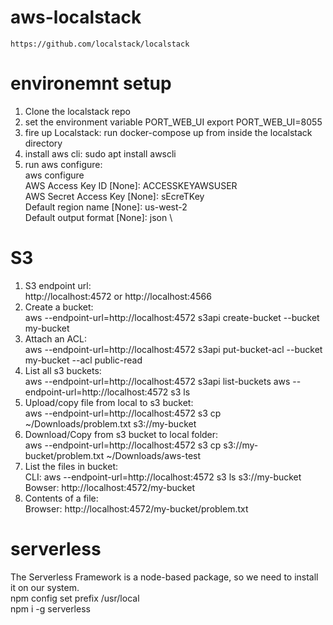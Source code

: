 # aws-localstack
    https://github.com/localstack/localstack

# environemnt setup
1. Clone the localstack repo
2. set the environment variable PORT_WEB_UI
   export PORT_WEB_UI=8055
3. fire up Localstack: run docker-compose up from inside the localstack directory
4. install aws cli: sudo apt install awscli
5. run aws configure: \
    aws configure \
    AWS Access Key ID [None]: ACCESSKEYAWSUSER \
    AWS Secret Access Key [None]: sEcreTKey \
    Default region name [None]: us-west-2 \
    Default output format [None]: json \

# S3
1. S3 endpoint url: \
   http://localhost:4572 or http://localhost:4566
2. Create a bucket: \
    aws --endpoint-url=http://localhost:4572 s3api create-bucket --bucket my-bucket
3. Attach an ACL: \
   aws --endpoint-url=http://localhost:4572 s3api put-bucket-acl --bucket my-bucket --acl public-read
4. List all s3 buckets: \
   aws --endpoint-url=http://localhost:4572 s3api list-buckets
   aws --endpoint-url=http://localhost:4572 s3 ls
5. Upload/copy file from local to s3 bucket: \
   aws --endpoint-url=http://localhost:4572 s3 cp ~/Downloads/problem.txt s3://my-bucket
6. Download/Copy from s3 bucket to local folder: \
   aws --endpoint-url=http://localhost:4572 s3 cp s3://my-bucket/problem.txt ~/Downloads/aws-test
7. List the files in bucket: \
   CLI: aws --endpoint-url=http://localhost:4572 s3 ls s3://my-bucket \
   Bowser: http://localhost:4572/my-bucket 
8. Contents of a file: \
   Browser: http://localhost:4572/my-bucket/problem.txt 

# serverless
The Serverless Framework is a node-based package, so we need to install it on our system. \
    npm config set prefix /usr/local \
    npm i -g serverless 
